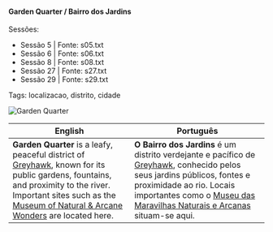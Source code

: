 
#### Garden Quarter / Bairro dos Jardins

Sessões:  
- Sessão 5 | Fonte: s05.txt  
- Sessão 6 | Fonte: s06.txt  
- Sessão 8 | Fonte: s08.txt  
- Sessão 27 | Fonte: s27.txt  
- Sessão 29 | Fonte: s29.txt  

Tags: localizacao, distrito, cidade

![Garden Quarter](location_blank.png)

| English | Português |
|---------|-----------|
| **Garden Quarter** is a leafy, peaceful district of [Greyhawk](cidade_de_greyhawk.md), known for its public gardens, fountains, and proximity to the river. Important sites such as the [Museum of Natural & Arcane Wonders](museu_das_maravilhas.md) are located here. | **O Bairro dos Jardins** é um distrito verdejante e pacífico de [Greyhawk](cidade_de_greyhawk.md), conhecido pelos seus jardins públicos, fontes e proximidade ao rio. Locais importantes como o [Museu das Maravilhas Naturais e Arcanas](museu_das_maravilhas.md) situam-se aqui. |




















